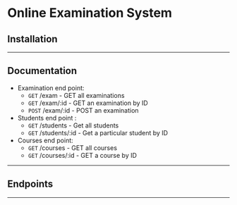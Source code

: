 # Online Examination System
## Installation
---
## Documentation 
+ Examination end point:
    - <code>GET</code> /exam - GET all examinations
    - <code>GET</code> /exam/:id - GET an examination by ID 
    - <code>POST</code> /exam/:id - POST an examination 
+ Students end  point :
    - <code>GET</code> /students - Get all students
    - <code>GET</code> /students/:id - Get a particular student by ID
+  Courses end point: 
    - <code>GET</code> /courses - GET all courses
    - <code>GET</code> /courses/:id - GET a course by ID

---
## Endpoints
---